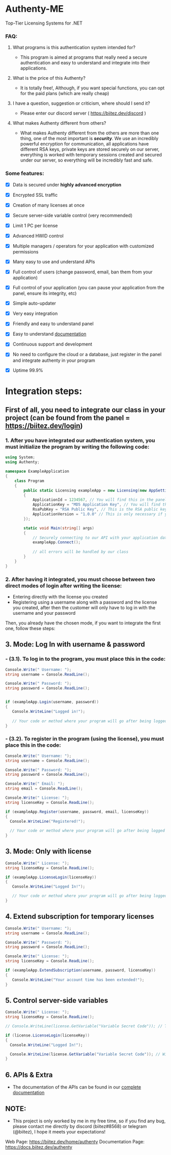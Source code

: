 # Authenty-ME
Top-Tier Licensing Systems for .NET

### FAQ:

1. What programs is this authentication system intended for?
   - This program is aimed at programs that really need a secure authentication and easy to understand and integrate into their applications.
   
2. What is the price of this Authenty?
   - It is totally free!, Although, if you want special functions, you can opt for the paid plans (which are really cheap)
   
3. I have a question, suggestion or criticism, where should I send it?
   - Please enter our discord server ( https://biitez.dev/discord )

4. What makes Authenty different from others?
   - What makes Authenty different from the others are more than one thing, one of the most important is ***security***. We use an incredibly powerful encryption for communication, all applications have different RSA keys, private keys are stored securely on our server, everything is worked with temporary sessions created and secured under our server, so everything will be incredibly fast and safe.
   
### Some features:
- [x] Data is secured under **highly advanced encryption**
- [x] Encrypted SSL traffic
- [x] Creation of many licenses at once
- [x] Secure server-side variable control (very recommended)
- [x] Limit 1 PC per license
- [x] Advanced HWID control
- [x] Multiple managers / operators for your application with customized permissions
- [x] Many easy to use and understand APIs
- [x] Full control of users (change password, email, ban them from your application)
- [x] Full control of your application (you can pause your application from the panel, ensure its integrity, etc)
- [x] Simple auto-updater
- [x] Very easy integration
- [x] Friendly and easy to understand panel
- [x] Easy to understand [documentation](https://docs.biitez.dev/authenty)
- [x] Continuous support and development
- [x] No need to configure the cloud or a database, just register in the panel and integrate authenty in your program
- [x] Uptime 99.9%


# Integration steps:
## First of all, you need to integrate our class in your project (can be found from the panel = https://biitez.dev/login) 

### 1. After you have integrated our authentication system, you must initialize the program by writing the following code:

```csharp
using System;
using Authenty;

namespace ExampleApplication
{
    class Program
    {
        public static Licensing exampleApp = new Licensing(new AppSettings()
        {
            ApplicationId = 1234567, // You will find this in the panel of your application
            ApplicationKey = "MD5 Application Key", // You will find this in the panel of your application
            RsaPubKey = "RSA Public Key", // This is the RSA public key of your application, you will find it in the panel.
            ApplicationVersion = "1.0.0" // This is only necessary if you want to use the auto-updater
        });

        static void Main(string[] args)
        {
            // Securely connecting to our API with your application data
            exampleApp.Connect();
            
            // all errors will be handled by our class
        }
    }
}
```

### 2. After having it integrated, you must choose between two direct modes of login after writing the license:
   - Entering directly with the license you created
   - Registering using a username along with a password and the license you created, after then the customer will only have to log in with the username and your password

Then, you already have the chosen mode, if you want to integrate the first one, follow these steps:
## 3. Mode: Log In with username & password
###    - (3.1). To log in to the program, you must place this in the code:
```csharp
Console.Write(" Username: ");
string username = Console.ReadLine();

Console.Write(" Password: ");
string password = Console.ReadLine();


if (exampleApp.Login(username, password))
{
   Console.WriteLine("Logged in!");
   
   // Your code or method where your program will go after being logged
}
```

###    - (3.2). To register in the program (using the license), you must place this in the code:
```csharp
Console.Write(" Username: ");
string username = Console.ReadLine();

Console.Write(" Password: ");
string password = Console.ReadLine();

Console.Write(" Email: ");
string email = Console.ReadLine();

Console.Write(" License: ");
string licenseKey = Console.ReadLine();

if (exampleApp.Register(username, password, email, licenseKey))
{
  Console.WriteLine("Registered!");
  
  // Your code or method where your program will go after being logged
}
```

## 3. Mode: Only with license
```csharp
Console.Write(" License: ");
string licenseKey = Console.ReadLine();

if (exampleApp.LicenseLogin(licenseKey))
{
   Console.WriteLine("Logged In!");

   // Your code or method where your program will go after being logged
}
```

## 4. Extend subscription for temporary licenses
```csharp
Console.Write(" Username: ");
string username = Console.ReadLine();

Console.Write(" Password: ");
string password = Console.ReadLine();

Console.Write(" License: ");
string licenseKey = Console.ReadLine();

if (exampleApp.ExtendSubscription(username, password, licenseKey))
{
   Console.WriteLine("Your account time has been extended!");
}
```

## 5. Control server-side variables
```csharp
Console.Write(" License: ");
string licenseKey = Console.ReadLine();

// Console.WriteLine(license.GetVariable("Variable Secret Code")); // The program will close due to the fact that only the method can be used after the user logs in.

if (license.LicenseLogin(licenseKey))
{
  Console.WriteLine("Logged In!");

  Console.WriteLine(license.GetVariable("Variable Secret Code")); // Will return the value of the variable placed in the panel
}

```

## 6. APIs & Extra
- The documentation of the APIs can be found in our [complete documentation](https://docs.biitez.dev/authenty) 


## NOTE:
- This project is only worked by me in my free time, so if you find any bug, please contact me directly by discord (biitez#8568) or telegram (@biitez), I hope it meets your expectations!

Web Page: https://biitez.dev/home/authenty
Documentation Page: https://docs.biitez.dev/authenty
